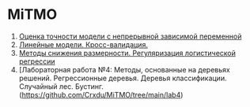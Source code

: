 # MiTMO
1. [Оценка точности модели с непрерывной зависимой переменной](https://github.com/Crxdu/MiTMO/tree/main/lab1)
2. [Линейные модели. Кросс-валидация.](https://github.com/Crxdu/MiTMO/tree/main/lab2)
3. [Методы снижения размерности. Регуляризация логистической регрессии](https://github.com/Crxdu/MiTMO/tree/main/lab3)
4. [Лабораторная работа №4: Методы, основанные на деревьях решений. Регрессионные деревья. Деревья классификации. Случайный лес. Бустинг.(https://github.com/Crxdu/MiTMO/tree/main/lab4)
